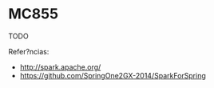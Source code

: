# MC855

TODO

Refer?ncias:
- http://spark.apache.org/
- https://github.com/SpringOne2GX-2014/SparkForSpring

